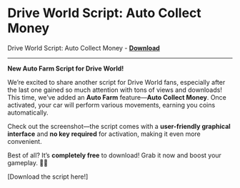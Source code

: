 <h1>Drive World Script: Auto Collect Money</h1>

Drive World Script: Auto Collect Money - **[Download](https://www.dlgram.com/public/files/api.php?shortened=QAru1k)**


<hr>


**New Auto Farm Script for Drive World!**  

We’re excited to share another script for Drive World fans, especially after the last one gained so much attention with tons of views and downloads! This time, we’ve added an **Auto Farm** feature—**Auto Collect Money**. Once activated, your car will perform various movements, earning you coins automatically.  

Check out the screenshot—the script comes with a **user-friendly graphical interface** and **no key required** for activation, making it even more convenient.  

Best of all? It’s **completely free** to download! Grab it now and boost your gameplay. 🚗💨  

[Download the script here!]